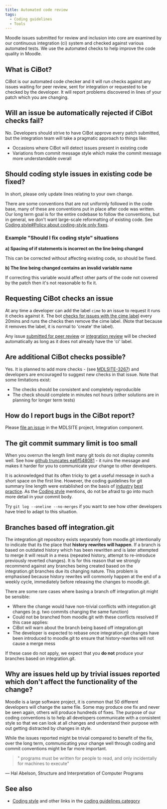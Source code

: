 ```yaml
---
title: Automated code review
tags:
  - Coding guidelines
  - Tools
---
```

Moodle issues submitted for review and inclusion into core are examined by our continuous integration (ci) system and checked against various automated tests. We use the automated checks to help improve the code quality in Moodle.

## What is CiBot?

CiBot is our automated code checker and it will run checks against any issues waiting for peer review, sent for integration or requested to be checked by the developer. It will report problems discovered in lines of your patch which you are changing.

## Will an issue be automatically rejected if CiBot checks fail?

No. Developers should strive to have CiBot approve every patch submitted, but the integration team will take a pragmatic approach to things like:

- Occasions where CiBot will detect issues present in existing code
- Variations from commit message style which make the commit message more understandable overall

## Should coding style issues in existing code be fixed?

In short, please only update lines relating to your own change.

There are some conventions that are not uniformly followed in the code base, many of these are conventions put in place after code was written. Our long term goal is for the entire codebase to follow the conventions, but in general, we don't want large-scale reformatting of existing code. See [Coding style#Policy about coding-style only fixes](../policies/codingstyle/index.md#policy-about-coding-style-only-fixes).

### Example "Should I fix coding style" situations

**a) Spacing of if statements is incorrect on the line being changed**

This can be corrected without affecting existing code, so should be fixed.

**b) The line being changed contains an invalid variable name**

If correcting this variable would affect other parts of the code not covered by the patch then it's not reasonable to fix it.

## Requesting CiBot checks an issue

At any time a developer can add the label `cime` to an issue to request it runs it checks against it. The bot [checks for issues with the cime label](https://github.com/moodlehq/moodle-local_ci/blob/master/tracker_automations/bulk_precheck_issues/criteria/developer_request/query.sh) every 20mins and runs the checks then remove the cime label. (Note that because it removes the label, it is normal to 'create' the label).

Any issue [submitted for peer review](https://github.com/moodlehq/moodle-local_ci/blob/master/tracker_automations/bulk_precheck_issues/criteria/awaiting_peer_review/query.sh) or [integration review](https://github.com/moodlehq/moodle-local_ci/blob/master/tracker_automations/bulk_precheck_issues/criteria/awaiting_integration/query.sh) will be checked automatically as long as it does not already have the 'ci'  label.

## Are additional CiBot checks possible?

Yes. It is planned to add more checks - (see [MDLSITE-3267](https://tracker.moodle.org/browse/MDLSITE-3267)) and developers are encouraged to suggest new checks in that issue. Note that some limitations exist:

- The checks should be consistent and completely reproducible
- The check should complete in minutes not hours (other solutions are in planning for longer term tests)

## How do I report bugs in the CiBot report?

Please [file an issue](https://tracker.moodle.org/secure/CreateIssueDetails!init.jspa?pid=10020&issuetype=1&components=12431&summary=Problem%20with%20CiBot%20results%20on%20MDL-XXXXX) in the MDLSITE project, Integration component.

## The git commit summary  limit is too small

When you overrun the length limit many git tools do not display commits well. See how [github truncates ea6f548081](https://github.com/moodle/moodle/commits/ea6f5480818c31763f91a90a0cafb6a63ca18117) - it ruins the message and makes it harder for you to communicate your change to other developers.

It is acknowledged that its often tricky to get a useful message in such a short space on the first line. However, the coding guidelines for git summary line length were established on the basis of [industry](https://github.com/blog/926-shiny-new-commit-styles) [best](http://git.kernel.org/cgit/linux/kernel/git/torvalds/linux.git/tree/Documentation/SubmittingPatches?id=aad7fb916a10f1065ad23de0c80a4a04bcba8437#n594) [practice](http://stackoverflow.com/questions/2290016/git-commit-messages-50-72-formatting). As the [Coding style](../policies/codingstyle/index.md#git-commits) mentions, do not be afraid to go into much more detail in your commit body.

Try `git log --oneline --no-merges` if you want to see how other developers have tried to adapt to this situation.

## Branches based off integration.git

The integration.git repository exists separately from moodle.git intentionally to indicate that its the place that **history rewrites will happen**. If a branch is based on outdated history which has been rewritten and is later attempted to merge it will result in a  mess (repeated history, attempt to re-introduce previously reverted changes). It is for this reason that we strongly recommend against any branches being created based on the integration.git branches due its changing nature. This problem is emphasised because history rewrites will commonly happen at the end of a weekly cycle, immediately before releasing the changes to moodle.git.

There are some rare cases where basing a branch off integration.git might be sensible:

- Where the change would have non-trivial conflicts with integration.git changes (e.g. two commits changing the same function)
- Could not be branched from moodle.git with these conflicts resolved
If this case applies:
- CiBot will warn about the branch being based off integration.git
- The developer is expected to rebase once integration.git changes have been introduced to moodle.git to ensure that history-rewrites will not cause a merge mess

If these case do not apply, we expect that you **do not** produce your branches based on integration.git.

## Why are issues held up by trivial issues reported which don't affect the functionality of the change?

Moodle is a large software project, it is common that 50 different developers will change the same file. Some may produce one fix and never be seen again, others will produce hundreds of fixes. The purpose of our coding conventions is to help all developers communicate with a consistent style so that we can look at all changes and understand their purpose with out getting distracted by changes in style.

While the issues reported might be trivial compared to benefit of the fix, over the long term, communicating your change well through coding and commit conventions might be far more important.

>" programs must be written for people to read, and only incidentally for machines to execute"

― Hal Abelson, Structure and Interpretation of Computer Programs

## See also

- [Coding style](../policies/codingstyle/index.md) and other links in the [coding guidelines category](https://docs.moodle.org/Category/Coding_guidelines)
